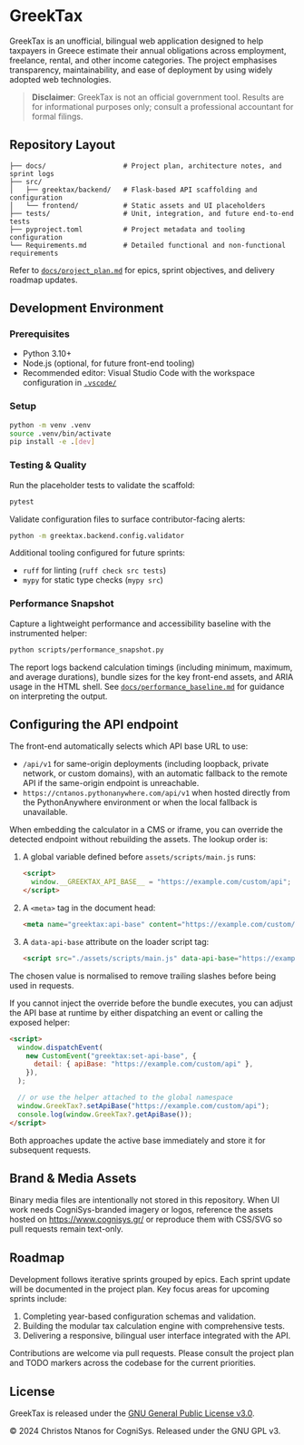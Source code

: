 # GreekTax

GreekTax is an unofficial, bilingual web application designed to help taxpayers
in Greece estimate their annual obligations across employment, freelance,
rental, and other income categories. The project emphasises transparency,
maintainability, and ease of deployment by using widely adopted web
technologies.

> **Disclaimer**: GreekTax is not an official government tool. Results are for
> informational purposes only; consult a professional accountant for formal
> filings.

## Repository Layout

```
├── docs/                   # Project plan, architecture notes, and sprint logs
├── src/
│   ├── greektax/backend/   # Flask-based API scaffolding and configuration
│   └── frontend/           # Static assets and UI placeholders
├── tests/                  # Unit, integration, and future end-to-end tests
├── pyproject.toml          # Project metadata and tooling configuration
└── Requirements.md         # Detailed functional and non-functional requirements
```

Refer to [`docs/project_plan.md`](docs/project_plan.md) for epics, sprint
objectives, and delivery roadmap updates.

## Development Environment

### Prerequisites
- Python 3.10+
- Node.js (optional, for future front-end tooling)
- Recommended editor: Visual Studio Code with the workspace configuration in
  [`.vscode/`](.vscode/)

### Setup

```bash
python -m venv .venv
source .venv/bin/activate
pip install -e .[dev]
```

### Testing & Quality

Run the placeholder tests to validate the scaffold:

```bash
pytest
```

Validate configuration files to surface contributor-facing alerts:

```bash
python -m greektax.backend.config.validator
```

Additional tooling configured for future sprints:

- `ruff` for linting (`ruff check src tests`)
- `mypy` for static type checks (`mypy src`)

### Performance Snapshot

Capture a lightweight performance and accessibility baseline with the
instrumented helper:

```bash
python scripts/performance_snapshot.py
```

The report logs backend calculation timings (including minimum, maximum, and
average durations), bundle sizes for the key front-end assets, and ARIA usage in
the HTML shell. See [`docs/performance_baseline.md`](docs/performance_baseline.md)
for guidance on interpreting the output.

## Configuring the API endpoint

The front-end automatically selects which API base URL to use:

- `/api/v1` for same-origin deployments (including loopback, private network,
  or custom domains), with an automatic fallback to the remote API if the
  same-origin endpoint is unreachable.
- `https://cntanos.pythonanywhere.com/api/v1` when hosted directly from the
  PythonAnywhere environment or when the local fallback is unavailable.

When embedding the calculator in a CMS or iframe, you can override the detected
endpoint without rebuilding the assets. The lookup order is:

1. A global variable defined before `assets/scripts/main.js` runs:
   ```html
   <script>
     window.__GREEKTAX_API_BASE__ = "https://example.com/custom/api";
   </script>
   ```
2. A `<meta>` tag in the document head:
   ```html
   <meta name="greektax:api-base" content="https://example.com/custom/api" />
   ```
3. A `data-api-base` attribute on the loader script tag:
   ```html
   <script src="./assets/scripts/main.js" data-api-base="https://example.com/custom/api"></script>
   ```

The chosen value is normalised to remove trailing slashes before being used in
requests.

If you cannot inject the override before the bundle executes, you can adjust
the API base at runtime by either dispatching an event or calling the exposed
helper:

```html
<script>
  window.dispatchEvent(
    new CustomEvent("greektax:set-api-base", {
      detail: { apiBase: "https://example.com/custom/api" },
    }),
  );

  // or use the helper attached to the global namespace
  window.GreekTax?.setApiBase("https://example.com/custom/api");
  console.log(window.GreekTax?.getApiBase());
</script>
```

Both approaches update the active base immediately and store it for subsequent
requests.

## Brand & Media Assets

Binary media files are intentionally not stored in this repository. When UI work
needs CogniSys-branded imagery or logos, reference the assets hosted on
https://www.cognisys.gr/ or reproduce them with CSS/SVG so pull requests remain
text-only.

## Roadmap

Development follows iterative sprints grouped by epics. Each sprint update will
be documented in the project plan. Key focus areas for upcoming sprints include:

1. Completing year-based configuration schemas and validation.
2. Building the modular tax calculation engine with comprehensive tests.
3. Delivering a responsive, bilingual user interface integrated with the API.

Contributions are welcome via pull requests. Please consult the project plan and
TODO markers across the codebase for the current priorities.

## License

GreekTax is released under the [GNU General Public License v3.0](LICENSE).

&copy; 2024 Christos Ntanos for CogniSys. Released under the GNU GPL v3.
